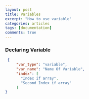 ```yaml
---
layout: post
title: Variables
excerpt: "How to use variable"
categories: articles
tags: [documentation]
comments: true
---
```


### Declaring Variable
```json
 {
     "var_type": "variable",
     "var_name": "Name Of Variable",
     "index": [
       "Index if array",
       "Second Index if array"
     ]
}
```
